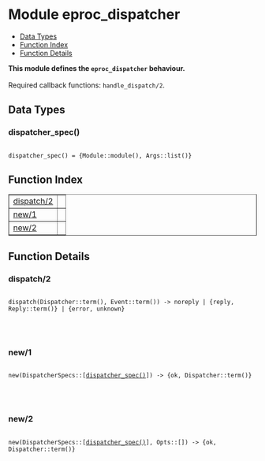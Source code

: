 

# Module eproc_dispatcher #
* [Data Types](#types)
* [Function Index](#index)
* [Function Details](#functions)

__This module defines the `eproc_dispatcher` behaviour.__
<br></br>
 Required callback functions: `handle_dispatch/2`.

<a name="types"></a>

## Data Types ##




### <a name="type-dispatcher_spec">dispatcher_spec()</a> ###



<pre><code>
dispatcher_spec() = {Module::module(), Args::list()}
</code></pre>


<a name="index"></a>

## Function Index ##


<table width="100%" border="1" cellspacing="0" cellpadding="2" summary="function index"><tr><td valign="top"><a href="#dispatch-2">dispatch/2</a></td><td></td></tr><tr><td valign="top"><a href="#new-1">new/1</a></td><td></td></tr><tr><td valign="top"><a href="#new-2">new/2</a></td><td></td></tr></table>


<a name="functions"></a>

## Function Details ##

<a name="dispatch-2"></a>

### dispatch/2 ###


<pre><code>
dispatch(Dispatcher::term(), Event::term()) -&gt; noreply | {reply, Reply::term()} | {error, unknown}
</code></pre>

<br></br>



<a name="new-1"></a>

### new/1 ###


<pre><code>
new(DispatcherSpecs::[<a href="#type-dispatcher_spec">dispatcher_spec()</a>]) -&gt; {ok, Dispatcher::term()}
</code></pre>

<br></br>



<a name="new-2"></a>

### new/2 ###


<pre><code>
new(DispatcherSpecs::[<a href="#type-dispatcher_spec">dispatcher_spec()</a>], Opts::[]) -&gt; {ok, Dispatcher::term()}
</code></pre>

<br></br>



